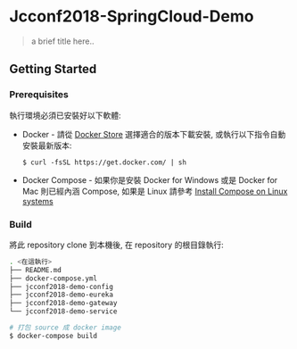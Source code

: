 # Jcconf2018-SpringCloud-Demo

> a brief title here..

## Getting Started

### Prerequisites

執行環境必須已安裝好以下軟體:

- Docker - 請從 [Docker Store](https://store.docker.com/search?offering=community&type=edition) 選擇適合的版本下載安裝, 或執行以下指令自動安裝最新版本: 

	```
	$ curl -fsSL https://get.docker.com/ | sh
	```
	
- Docker Compose - 如果你是安裝 Docker for Windows 或是 Docker for Mac 則已經內涵 Compose, 如果是 Linux 請參考 [
Install Compose on Linux systems](https://docs.docker.com/compose/install/#install-compose)

	
### Build

將此 repository clone 到本機後, 在 repository 的根目錄執行:

```sh
. <在這執行>
├── README.md
├── docker-compose.yml
├── jcconf2018-demo-config
├── jcconf2018-demo-eureka
├── jcconf2018-demo-gateway
└── jcconf2018-demo-service

# 打包 source 成 docker image
$ docker-compose build
```
